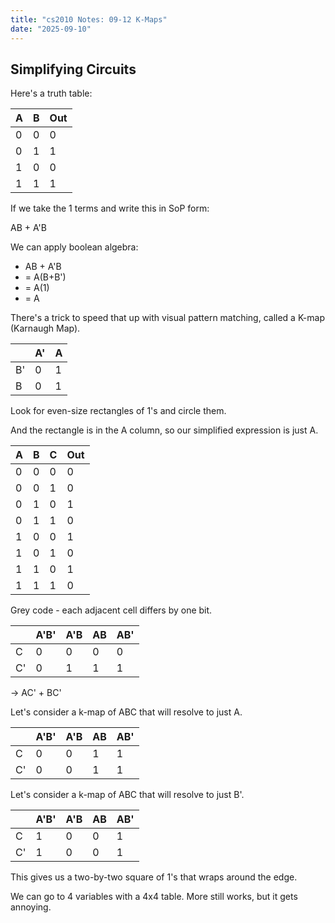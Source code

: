 ```yaml
---
title: "cs2010 Notes: 09-12 K-Maps"
date: "2025-09-10"
---
```


## Simplifying Circuits

Here's a truth table:

| A | B | Out |
|---|---|-----|
| 0 | 0 | 0   |
| 0 | 1 | 1   |
| 1 | 0 | 0   |
| 1 | 1 | 1   |

If we take the 1 terms and write this in SoP form:

  AB + A'B

We can apply boolean algebra:

- AB + A'B
- = A(B+B')
- = A(1)
- = A

There's a trick to speed that up with visual pattern matching,
called a K-map (Karnaugh Map).


|    |  A' |  A  |
|----|-----|-----|
| B' |  0  |  1  |
| B  |  0  |  1  |

Look for even-size rectangles of 1's and circle them.

And the rectangle is in the A column, so our simplified expression is just A.


| A | B | C | Out |
|---|---|---|-----|
| 0 | 0 | 0 |  0  |
| 0 | 0 | 1 |  0  |
| 0 | 1 | 0 |  1  |
| 0 | 1 | 1 |  0  |
| 1 | 0 | 0 |  1  |
| 1 | 0 | 1 |  0  |
| 1 | 1 | 0 |  1  |
| 1 | 1 | 1 |  0  |

Grey code - each adjacent cell differs by one bit.

|    | A'B' | A'B | AB | AB' |
|----|------|-----|----|-----|
| C  | 0    |  0  | 0  | 0   |
| C' | 0    |  1  | 1  | 1   |


-> AC' + BC'

Let's consider a k-map of ABC that will resolve to just A.

|    | A'B' | A'B | AB | AB' |
|----|------|-----|----|-----|
| C  | 0    |  0  | 1  | 1   |
| C' | 0    |  0  | 1  | 1   |

Let's consider a k-map of ABC that will resolve to just B'.


|    | A'B' | A'B | AB | AB' |
|----|------|-----|----|-----|
| C  | 1    |  0  | 0  | 1   |
| C' | 1    |  0  | 0  | 1   |

This gives us a two-by-two square of 1's that wraps around the edge.

We can go to 4 variables with a 4x4 table. More still works, but it gets
annoying.

